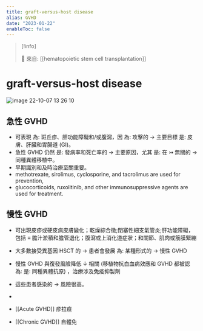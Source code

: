 ```yaml
---
title: graft-versus-host disease
alias: GVHD
date: "2023-01-22"
enableToc: false
---
```


> [!info]
>
> 🌱 來自: [[hematopoietic stem cell transplantation]]

# graft-versus-host disease

![image 22-10-07 13 26 10](https://i.imgur.com/dl1NXlR.png)

## 急性 GVHD

- 可表現 為: 斑丘疹、肝功能障礙和/或腹瀉，因 為: 攻擊的 → 主要目標 是: 皮膚、肝臟和胃腸道 (GI)。
- 急性 GVHD 仍然 是: 發病率和死亡率的 → 主要原因，尤其 是: 在 ↣ 無關的 → 同種異體移植中。
- 早期識別和及時治療至關重要。
- methotrexate, sirolimus, cyclosporine, and tacrolimus are used for prevention,
- glucocorticoids, ruxolitinib, and other immunosuppressive agents are used for treatment.

## 慢性 GVHD

- 可出現皮疹或硬皮病皮膚變化；乾燥綜合徵;閉塞性細支氣管炎;肝功能障礙，包括 ≡ 膽汁淤積和膽管退化；腹瀉或上消化道症狀；和關節、肌肉或筋膜緊繃
- 大多數接受異基因 HSCT 的 → 患者會發展 為: 某種形式的 → 慢性 GVHD
- 慢性 GVHD 與復發風險降低 ↓ 相關 (移植物抗白血病效應和 GVHD 都被認 為: 是: 同種異體抗原) ，治療涉及免疫抑製劑
- 這些患者感染的 → 風險很高。
-

- [[Acute GVHD]] 疹拉疸
- [[Chronic GVHD]] 自體免
